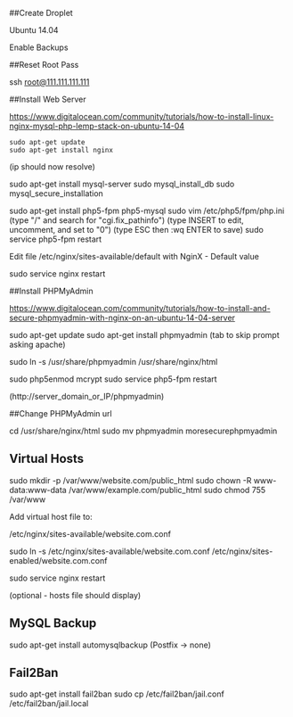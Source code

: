 ##Create Droplet

Ubuntu 14.04

Enable Backups

##Reset Root Pass

ssh root@111.111.111.111

##Install Web Server

https://www.digitalocean.com/community/tutorials/how-to-install-linux-nginx-mysql-php-lemp-stack-on-ubuntu-14-04

```
sudo apt-get update
sudo apt-get install nginx
```

(ip should now resolve)

sudo apt-get install mysql-server
sudo mysql_install_db
sudo mysql_secure_installation

sudo apt-get install php5-fpm php5-mysql
sudo vim /etc/php5/fpm/php.ini
(type "/" and search for "cgi.fix_pathinfo")
(type INSERT to edit, uncomment, and set to "0")
(type ESC then :wq ENTER to save)
sudo service php5-fpm restart

Edit file /etc/nginx/sites-available/default with NginX - Default value

sudo service nginx restart

##Install PHPMyAdmin

https://www.digitalocean.com/community/tutorials/how-to-install-and-secure-phpmyadmin-with-nginx-on-an-ubuntu-14-04-server 

sudo apt-get update
sudo apt-get install phpmyadmin
(tab to skip prompt asking apache)

sudo ln -s /usr/share/phpmyadmin /usr/share/nginx/html

sudo php5enmod mcrypt
sudo service php5-fpm restart

(http://server_domain_or_IP/phpmyadmin)

##Change PHPMyAdmin url

cd /usr/share/nginx/html
sudo mv phpmyadmin moresecurephpmyadmin

## Virtual Hosts

sudo mkdir -p /var/www/website.com/public_html
sudo chown -R www-data:www-data /var/www/example.com/public_html
sudo chmod 755 /var/www

Add virtual host file to:

/etc/nginx/sites-available/website.com.conf

sudo ln -s /etc/nginx/sites-available/website.com.conf /etc/nginx/sites-enabled/website.com.conf

sudo service nginx restart

(optional - hosts file should display)

## MySQL Backup

sudo apt-get install automysqlbackup
(Postfix -> none)

## Fail2Ban

sudo apt-get install fail2ban
sudo cp /etc/fail2ban/jail.conf /etc/fail2ban/jail.local

